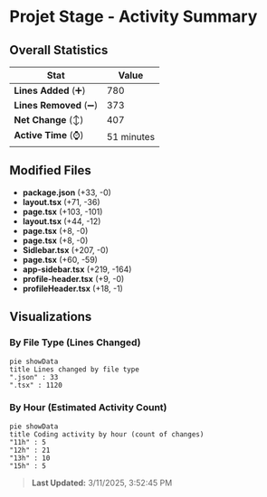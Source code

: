 # Projet Stage - Activity Summary 

## Overall Statistics

| Stat                   | Value                                                             |
| ---------------------- | ----------------------------------------------------------------- |
| **Lines Added** (➕)   | 780                                          |
| **Lines Removed** (➖) | 373                                        |
| **Net Change** (↕)    | 407                |
| **Active Time** (⌚)   | 51 minutes |


## Modified Files
- **package.json** (+33, -0)
- **layout.tsx** (+71, -36)
- **page.tsx** (+103, -101)
- **layout.tsx** (+44, -12)
- **page.tsx** (+8, -0)
- **page.tsx** (+8, -0)
- **Sidlebar.tsx** (+207, -0)
- **page.tsx** (+60, -59)
- **app-sidebar.tsx** (+219, -164)
- **profile-header.tsx** (+9, -0)
- **profileHeader.tsx** (+18, -1)

## Visualizations

### By File Type (Lines Changed)

```mermaid
pie showData
title Lines changed by file type
".json" : 33
".tsx" : 1120
```

### By Hour (Estimated Activity Count)

```mermaid
pie showData
title Coding activity by hour (count of changes)
"11h" : 5
"12h" : 21
"13h" : 10
"15h" : 5
```


> **Last Updated:** 3/11/2025, 3:52:45 PM